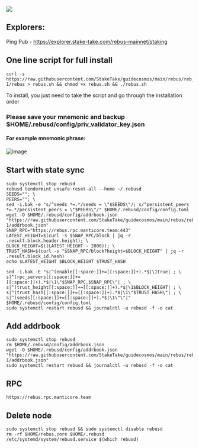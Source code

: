 ![](https://i.yapx.ru/RTuEU.jpg)

## Explorers:
Ping Pub - https://explorer.stake-take.com/rebus-mainnet/staking
## One line script for full install
```
curl -s https://raw.githubusercontent.com/StakeTake/guidecosmos/main/rebus/reb_1111-1/rebus > rebus.sh && chmod +x rebus.sh && ./rebus.sh
```
To install, you just need to take the script and go through the installation order
### Please save your mnemonic and backup $HOME/.rebusd/config/priv_validator_key.json
#### For example mnemonic phrase:
![image](https://user-images.githubusercontent.com/93165931/184551172-16cb2f1a-3145-4e5b-8092-c966e2f3e5ef.png)
## Start with state sync
```
sudo systemctl stop rebusd
rebusd tendermint unsafe-reset-all --home ~/.rebusd
SEEDS=""; \
PEERS=""; \
sed -i.bak -e "s/^seeds *=.*/seeds = \"$SEEDS\"/; s/^persistent_peers *=.*/persistent_peers = \"$PEERS\"/" $HOME/.rebusd/config/config.toml
wget -O $HOME/.rebusd/config/addrbook.json "https://raw.githubusercontent.com/StakeTake/guidecosmos/main/rebus/reb_1111-1/addrbook.json"
SNAP_RPC="https://rebus.rpc.manticore.team:443"
LATEST_HEIGHT=$(curl -s $SNAP_RPC/block | jq -r .result.block.header.height); \
BLOCK_HEIGHT=$((LATEST_HEIGHT - 2000)); \
TRUST_HASH=$(curl -s "$SNAP_RPC/block?height=$BLOCK_HEIGHT" | jq -r .result.block_id.hash)
echo $LATEST_HEIGHT $BLOCK_HEIGHT $TRUST_HASH

sed -i.bak -E "s|^(enable[[:space:]]+=[[:space:]]+).*$|\1true| ; \
s|^(rpc_servers[[:space:]]+=[[:space:]]+).*$|\1\"$SNAP_RPC,$SNAP_RPC\"| ; \
s|^(trust_height[[:space:]]+=[[:space:]]+).*$|\1$BLOCK_HEIGHT| ; \
s|^(trust_hash[[:space:]]+=[[:space:]]+).*$|\1\"$TRUST_HASH\"| ; \
s|^(seeds[[:space:]]+=[[:space:]]+).*$|\1\"\"|" $HOME/.rebusd/config/config.toml
sudo systemctl restart rebusd && journalctl -u rebusd -f -o cat
```
## Add addrbook
```
sudo systemctl stop rebusd
rm $HOME/.rebusd/config/addrbook.json
wget -O $HOME/.rebusd/config/addrbook.json "https://raw.githubusercontent.com/StakeTake/guidecosmos/main/rebus/reb_1111-1/addrbook.json"
sudo systemctl restart rebusd && journalctl -u rebusd -f -o cat
```
## RPC
```
https://rebus.rpc.manticore.team
```
## Delete node
```
sudo systemctl stop rebusd && sudo systemctl disable rebusd
rm -rf $HOME/rebus.core $HOME/.rebusd /etc/systemd/system/rebusd.service $(which rebusd)
```

